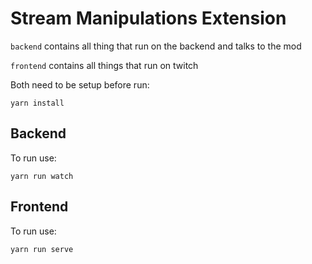# Stream Manipulations Extension

`backend` contains all thing that run on the backend and talks to the mod

`frontend` contains all things that run on twitch

Both need to be setup before run:
``` shell
yarn install
```

## Backend

To run use:
```shell
yarn run watch
```

## Frontend

To run use:
```shell
yarn run serve
```